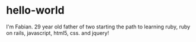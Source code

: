 # hello-world

I'm Fabian. 29 year old father of two starting the path to learning ruby, ruby on rails, javascript, html5, css. and jquery!
